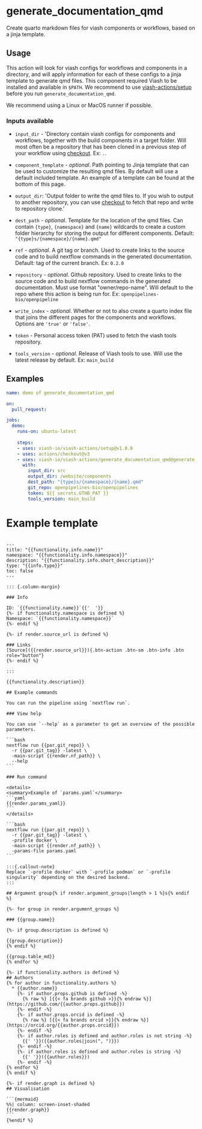 # generate_documentation_qmd

Create quarto markdown files for viash components or workflows, based on a jinja template.

## Usage

This action will look for viash configs for workflows and components in a directory, 
and will apply information for each of these configs to a jinja template to generate qmd files.
This component required Viash to be installed and available in `$PATH`. We recommend to use [viash-actions/setup](https://github.com/viash-io/viash-actions/tree/main/setup) before you run `generate_documentation_qmd`.

We recommend using a Linux or MacOS runner if possible.

### Inputs available

* `input_dir` - 'Directory contain viash configs for components and workflows, together with the build components in a target folder. Will most often be a repository that has been cloned in a previous step of your workflow using [checkout](https://github.com/marketplace/actions/checkout). Ex: `.`.

* `component_template` - _optional_. Path pointing to Jinja template that can be used to customize the resulting qmd files. By default will use a default included template. An example of a template can be found at the bottom of this page.

* `output_dir`: 'Output folder to write the qmd files to. If you wish to output to another repository, you can use [checkout](https://github.com/marketplace/actions/checkout) to fetch that repo and write to repository clone.'

* `dest_path` - _optional_. Template for the location of the qmd files. Can contain `{type}`, `{namespace}` and `{name}` wildcards to create a custom folder hierarchy for storing the output for different components. Default: `"{type}s/{namespace}/{name}.qmd"`

* `ref` - _optional_. A git tag or branch. Used to create links to the source code and to build nextflow commands in the generated documentation. Default: tag of the current branch. Ex: `0.2.0`

* `repository` - _optional_. Github repository. Used to create links to the source code and to build nextflow commands in the generated documentation. Must use format "owner/repo-name". Will default to the repo where this action is being run for. Ex: `openpipelines-bio/openpipeline`

* `write_index` - _optional_. Whether or not to also create a quarto index file that joins the different pages for the components and workflows. Options are `'true'` or `'false'`.

* `token` - Personal access token (PAT) used to fetch the viash tools repository.

* `tools_version` - _optional_. Release of Viash tools to use. Will use the latest release by default. Ex: `main_build`


## Examples

```yaml
name: demo of generate_documentation_qmd

on:
  pull_request:

jobs:
  demo:
    runs-on: ubuntu-latest
    
    steps:
    - uses: viash-io/viash-actions/setup@v1.0.0
    - uses: actions/checkout@v3
    - uses: viash-io/viash-actions/generate_documentation_qmd@generate_documentation_qmd
      with:
        input_dir: src
        output_dir: /website/components
        dest_path: "{type}s/{namespace}/{name}.qmd"
        git_repo: openpipelines-bio/openpipelines
        token: ${{ secrets.GTHB_PAT }}
        tools_version: main_build
```

# Example template

````

---
title: "{{functionality.info.name}}"
namespace: "{{functionality.info.namespace}}"
description: "{{functionality.info.short_description}}"
type: "{{info.type}}"
toc: false
---

::: {.column-margin}

### Info

ID: `{{functionality.name}}`{{'  '}}
{%- if functionality.namespace is defined %}
Namespace: `{{functionality.namespace}}`
{%- endif %}

{%- if render.source_url is defined %}

### Links
[Source]({{render.source_url}}){.btn-action .btn-sm .btn-info .btn role="button"}
{%- endif %}

:::

{{functionality.description}}

## Example commands

You can run the pipeline using `nextflow run`.

### View help

You can use `--help` as a parameter to get an overview of the possible parameters.

```bash
nextflow run {{par.git_repo}} \
  -r {{par.git_tag}} -latest \
  -main-script {{render.nf_path}} \
  --help
```

### Run command

<details>
<summary>Example of `params.yaml`</summary>
```yaml
{{render.params_yaml}}
```
</details>

```bash
nextflow run {{par.git_repo}} \
  -r {{par.git_tag}} -latest \
  -profile docker \
  -main-script {{render.nf_path}} \
  -params-file params.yaml
```

:::{.callout-note}
Replace `-profile docker` with `-profile podman` or `-profile singularity` depending on the desired backend.
:::

## Argument group{% if render.argument_groups|length > 1 %}s{% endif %}

{%- for group in render.argument_groups %}

### {{group.name}}

{%- if group.description is defined %}

{{group.description}}
{% endif %}

{{group.table_md}}
{% endfor %}

{%- if functionality.authors is defined %}
## Authors
{% for author in functionality.authors %}
  * {{author.name}}
    {%- if author.props.github is defined -%}
      {% raw %} [{{< fa brands github >}}{% endraw %}](https://github.com/{{author.props.github}})
    {%- endif -%}
    {%- if author.props.orcid is defined -%}
      {% raw %} [{{< fa brands orcid >}}{% endraw %}](https://orcid.org/{{author.props.orcid}})
    {%- endif -%}
    {%- if author.roles is defined and author.roles is not string -%}
      {{' '}}({{author.roles|join(", ")}})
    {%- endif -%}
    {%- if author.roles is defined and author.roles is string -%}
      {{' '}}({{author.roles}})
    {%- endif -%}
{% endfor %}
{% endif %}

{%- if render.graph is defined %}
## Visualisation

```{mermaid}
%%| column: screen-inset-shaded
{{render.graph}}
```
{%endif %}


````